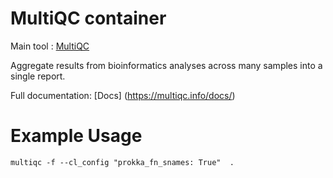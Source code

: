 # MultiQC container

Main tool : [MultiQC](https://multiqc.info/)

Aggregate results from bioinformatics analyses across many samples into a single report.

Full documentation: [Docs] (https://multiqc.info/docs/)

# Example Usage

```
multiqc -f --cl_config "prokka_fn_snames: True"  .
```
